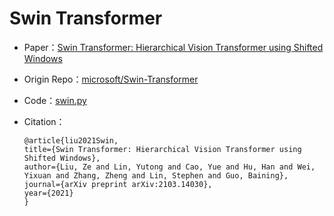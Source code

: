 # Swin Transformer
* Paper：[Swin Transformer: Hierarchical Vision Transformer using Shifted Windows](https://arxiv.org/abs/2103.14030)
* Origin Repo：[microsoft/Swin-Transformer](https://github.com/microsoft/Swin-Transformer)
* Code：[swin.py](../../../ppim/models/swin.py)

* Citation：

    ```
    @article{liu2021Swin,
    title={Swin Transformer: Hierarchical Vision Transformer using Shifted Windows},
    author={Liu, Ze and Lin, Yutong and Cao, Yue and Hu, Han and Wei, Yixuan and Zhang, Zheng and Lin, Stephen and Guo, Baining},
    journal={arXiv preprint arXiv:2103.14030},
    year={2021}
    }
    ```

